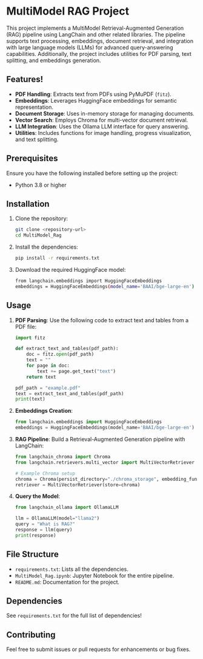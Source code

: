 # MultiModel RAG Project

This project implements a MultiModel Retrieval-Augmented Generation (RAG) pipeline using LangChain and other related libraries. The pipeline supports text processing, embeddings, document retrieval, and integration with large language models (LLMs) for advanced query-answering capabilities. Additionally, the project includes utilities for PDF parsing, text splitting, and embeddings generation.

## Features!

- **PDF Handling**: Extracts text from PDFs using PyMuPDF (`fitz`).
- **Embeddings**: Leverages HuggingFace embeddings for semantic representation.
- **Document Storage**: Uses in-memory storage for managing documents.
- **Vector Search**: Employs Chroma for multi-vector document retrieval.
- **LLM Integration**: Uses the Ollama LLM interface for query answering.
- **Utilities**: Includes functions for image handling, progress visualization, and text splitting.

## Prerequisites

Ensure you have the following installed before setting up the project:

- Python 3.8 or higher

## Installation

1. Clone the repository:
   ```bash
   git clone <repository-url>
   cd MultiModel_Rag
   ```

2. Install the dependencies:
   ```bash
   pip install -r requirements.txt
   ```

3. Download the required HuggingFace model:
   ```bash
   from langchain.embeddings import HuggingFaceEmbeddings
   embeddings = HuggingFaceEmbeddings(model_name='BAAI/bge-large-en')
   ```

## Usage

1. **PDF Parsing**:
   Use the following code to extract text and tables from a PDF file:
   ```python
   import fitz

   def extract_text_and_tables(pdf_path):
       doc = fitz.open(pdf_path)
       text = ""
       for page in doc:
           text += page.get_text("text")
       return text

   pdf_path = "example.pdf"
   text = extract_text_and_tables(pdf_path)
   print(text)
   ```

2. **Embeddings Creation**:
   ```python
   from langchain.embeddings import HuggingFaceEmbeddings
   embeddings = HuggingFaceEmbeddings(model_name='BAAI/bge-large-en')
   ```

3. **RAG Pipeline**:
   Build a Retrieval-Augmented Generation pipeline with LangChain:
   ```python
   from langchain_chroma import Chroma
   from langchain.retrievers.multi_vector import MultiVectorRetriever

   # Example Chroma setup
   chroma = Chroma(persist_directory="./chroma_storage", embedding_function=embeddings)
   retriever = MultiVectorRetriever(store=chroma)
   ```

4. **Query the Model**:
   ```python
   from langchain_ollama import OllamaLLM

   llm = OllamaLLM(model="llama2")
   query = "What is RAG?"
   response = llm(query)
   print(response)
   ```

## File Structure

- `requirements.txt`: Lists all the dependencies.
- `MultiModel_Rag.ipynb`: Jupyter Notebook for the entire pipeline.
- `README.md`: Documentation for the project.

## Dependencies

See `requirements.txt` for the full list of dependencies!

## Contributing

Feel free to submit issues or pull requests for enhancements or bug fixes.
